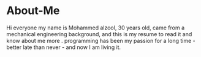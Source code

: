 # About-Me

Hi everyone my name is Mohammed alzool, 30 years old, came from a mechanical engineering background, 
and this is my resume to read it and know about me more . 
programming has been my passion for a long time - better late than never - and now I am living it.